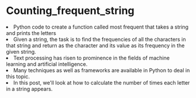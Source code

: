 # Counting_frequent_string
<li>Python code to create a function called most frequent that takes a string and prints the letters
<li>Given a string, the task is to find the frequencies of all the characters in that string and return as the character and its value as its frequency in the given string.
<li>Text processing has risen to prominence in the fields of machine learning and artificial intelligence. 
<li>Many techniques as well as frameworks are available in Python to deal in this topic. 
<li>In this post, we'll look at how to calculate the number of times each letter in a string appears.

